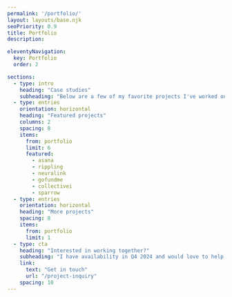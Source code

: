 ```yaml
---
permalink: '/portfolio/'
layout: layouts/base.njk
seoPriority: 0.9
title: Portfolio
description:

eleventyNavigation:
  key: Portfolio
  order: 2

sections: 
  - type: intro
    heading: "Case studies"
    subheading: "Below are a few of my favorite projects I've worked on over the past few years."
  - type: entries
    orientation: horizontal
    heading: "Featured projects"
    columns: 2
    spacing: 8
    items: 
      from: portfolio
      limit: 6
      featured:
        - asana
        - rippling
        - neuralink
        - gofundme
        - collectivei
        - sparrow
  - type: entries
    orientation: horizontal
    heading: "More projects"
    spacing: 8
    items: 
      from: portfolio
      limit: 1
  - type: cta
    heading: "Interested in working together?"
    subheading: "I have availability in Q4 2024 and would love to help you with your next project."
    link:
      text: "Get in touch"
      url: "/project-inquiry"
    spacing: 10
---
```

